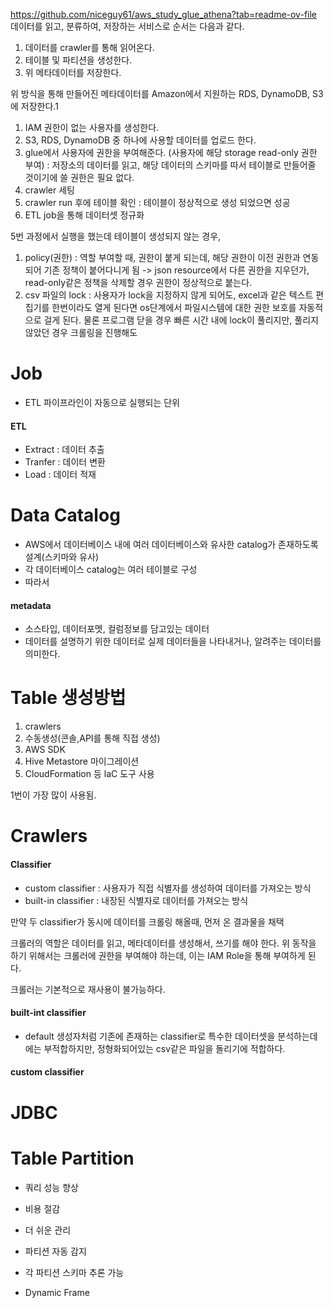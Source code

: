https://github.com/niceguy61/aws_study_glue_athena?tab=readme-ov-file
데이터를 읽고, 분류하여, 저장하는 서비스로 순서는 다음과 같다.

1. 데이터를 crawler를 통해 읽어온다.
2. 테이블 및 파티션을 생성한다.
3. 위 메타데이터를 저장한다.

위 방식을 통해 만들어진 메타데이터를 Amazon에서 지원하는 RDS, DynamoDB, S3에 저장한다.1

1. IAM 권한이 없는 사용자를 생성한다.
2. S3, RDS, DynamoDB 중 하나에 사용할 데이터를 업로드 한다.
3. glue에서 사용자에 권한을 부여해준다. (사용자에 해당 storage read-only 권한 부여) : 저장소의 데이터를 읽고, 해당 데이터의 스키마를 따서 테이블로 만들어줄 것이기에 쓸 권한은 필요 없다.
4. crawler 세팅
5. crawler run 후에 테이블 확인 : 테이블이 정상적으로 생성 되었으면 성공
6. ETL job을 통해 데이터셋 정규화

5번 과정에서 실행을 했는데 테이블이 생성되지 않는 경우, 
1. policy(권한) : 역할 부여할 때, 권한이 붙게 되는데, 해당 권한이 이전 권한과 연동되어 기존 정책이 붙어다니게 됨 -> json resource에서 다른 권한을 지우던가, read-only같은 정책을 삭제할 경우 권한이 정상적으로 붙는다. 
2. csv 파일의 lock : 사용자가 lock을 지정하지 않게 되어도, excel과 같은 텍스트 편집기를 한번이라도 열게 된다면 os단계에서 파일시스템에 대한 권한 보호를 자동적으로 걸게 된다. 물론 프로그램 닫을 경우 빠른 시간 내에 lock이 풀리지만, 풀리지 않았던 경우 크롤링을 진행해도 
# Job

- ETL 파이프라인이 자동으로 실행되는 단위
#### ETL
- Extract : 데이터 추출
- Tranfer : 데이터 변환
- Load : 데이터 적재

# Data Catalog

- AWS에서 데이터베이스 내에 여러 데이터베이스와 유사한 catalog가 존재하도록 설계(스키마와 유사)
- 각 데이터베이스 catalog는 여러 테이블로 구성
- 따라서 

#### metadata
- 소스타입, 데이터포멧, 컬럼정보를 담고있는 데이터
- 데이터를 설명하기 위한 데이터로 실제 데이터들을 나타내거나, 알려주는 데이터를 의미한다.

# Table 생성방법

1. crawlers
2. 수동생성(콘솔,API를 통해 직접 생성)
3. AWS SDK 
4. Hive Metastore 마이그레이션
5. CloudFormation 등 laC 도구 사용

1번이 가장 많이 사용됨.

# Crawlers

#### Classifier
- custom classifier : 사용자가 직접 식별자를 생성하여 데이터를 가져오는 방식
- built-in classifier : 내장된 식별자로 데이터를 가져오는 방식

만약 두 classifier가 동시에 데이터를 크롤링 해올때, 먼저 온 결과물을 채택

크롤러의 역할은 데이터를 읽고, 메타데이터를 생성해서, 쓰기를 해야 한다. 위 동작을 하기 위해서는 크롤러에 권한을 부여해야 하는데, 이는 IAM Role을 통해 부여하게 된다.

크롤러는 기본적으로 재사용이 불가능하다.

#### built-int classifier

- default 생성자처럼 기존에 존재하는 classifier로 특수한 데이터셋을 분석하는데에는 부적합하지만, 정형화되어있는 csv같은 파일을 돌리기에 적합하다.

#### custom classifier



# JDBC


# Table Partition

- 쿼리 성능 향상
- 비용 절감
- 더 쉬운 관리

- 파티션 자동 감지
- 각 파티션 스키마 추론 가능
- Dynamic Frame